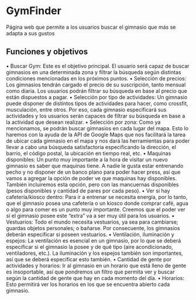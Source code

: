 # GymFinder
Página web que permite a los usuarios buscar el gimnasio que más se adapta a sus gustos

<h2>Funciones y objetivos</h2>
<p>•	Buscar Gym: Este es el objetivo principal. El usuario será capaz de buscar gimnasios en una determinada zona y filtrar la búsqueda según distintas condiciones mencionadas en los próximos puntos.
•	Selección de precios: Los gimnasios tendrán cargado el precio de su suscripción, tanto mensual como diaria. Los usuarios podrán filtrar su búsqueda en base al precio que están dispuestos a pagar.
•	Selección por tipo de actividades: Un gimnasio puede disponer de distintos tipos de actividades para hacer, como crossfit, musculación, entre otros. Por eso, cada gimnasio especificará sus actividades y los usuarios serán capaces de filtrar su búsqueda en base a la actividad que desean realizar.
•	Selección por zona: Como ya mencionamos, se podrán buscar gimnasios en cada lugar del mapa. Esto lo haremos con la ayuda de la API de Google Maps que nos facilitará la tarea de ubicar cada gimnasio en el mapa y nos dará las herramientas para poder llevar a cabo una búsqueda satisfactoria especificando la dirección, el barrio, el código postal, la ubicación en tiempo real, etc.
•	Maquinas disponibles:  Un punto muy importante a la hora de visitar un nuevo gimnasio es saber que maquinas tiene. A nadie le gusta estar entrenando pecho y no disponer de un banco plano para poder hacer press, así que vamos a agregar la opción de poder ve que maquinas hay disponibles. También incluiremos esta opción, pero con las mancuernas disponibles (pesos disponibles y cantidad de pares por cada peso).
•	Ver si hay cafetería/kiosco dentro: Para ir a entrenar se necesita energía, por lo tanto, que el gimnasio posea una cafetería o un kiosco donde comprar café, agua o algo para comer es un punto muy importante. Creemos que el poder ver si el gimnasio posee este “extra” va a ser muy útil para los usuarios.
•	Vestuarios: Todo el mundo necesita vestuarios, ya sea para cambiarse; guardas objetos personales; o bañarse. Por consecuente, los gimnasios deberán especificar si poseen vestuarios.
•	Ventilación, iluminación y espejos: La ventilación es esencial en un gimnasio, por lo que se deberá especificar si el gimnasio la posee y de qué tipo (aire acondicionado, ventiladores, etc.). La iluminación y los espejos también son importantes, así que se deberá especificar esto también.
•	Cantidad de gente por actividades y horarios: Ir al gimnasio en un horario que está lleno de gente es insoportable, así que pondremos un filtro que permita ver y buscar según la cantidad de gente que hay en cada momento del día.
•	Horarios: Esto permitirá ver los horarios en los que se encuentra abierto cada gimnasio.
</p>
